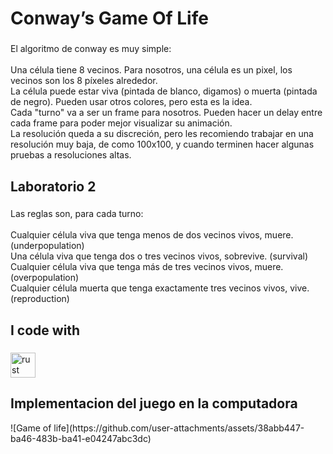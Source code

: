 <h1 align="left">Conway’s Game Of Life</h1>

###

<p align="left">El algoritmo de conway es muy simple:<br><br>Una célula tiene 8 vecinos. Para nosotros, una célula es un pixel, los vecinos son los 8 píxeles alrededor. <br>La célula puede estar viva (pintada de blanco, digamos) o muerta (pintada de negro). Pueden usar otros colores, pero esta es la idea.<br>Cada "turno" va a ser un frame para nosotros. Pueden hacer un delay entre cada frame para poder mejor visualizar su animación.<br>La resolución queda a su discreción, pero les recomiendo trabajar en una resolución muy baja, de como 100x100, y cuando terminen hacer algunas pruebas a resoluciones altas.</p>

###

<h2 align="left">Laboratorio 2</h2>

###

<p align="left">Las reglas son, para cada turno:<br><br>Cualquier célula viva que tenga menos de dos vecinos vivos, muere. (underpopulation)<br>Una célula viva que tenga dos o tres vecinos vivos, sobrevive. (survival)<br>Cualquier célula viva que tenga más de tres vecinos vivos, muere. (overpopulation)<br>Cualquier célula muerta que tenga exactamente tres vecinos vivos, vive. (reproduction)</p>

###

<h2 align="left">I code with</h2>

###

<div align="left">
  <img src="https://cdn.simpleicons.org/rust/000000" height="40" alt="rust logo"  />
</div>

###
<h2 align="left">Implementacion del juego en la computadora</h2>
![Game of life](https://github.com/user-attachments/assets/38abb447-ba46-483b-ba41-e04247abc3dc)

